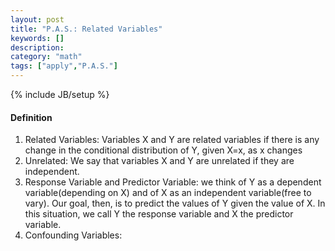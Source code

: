 ```yaml
---
layout: post
title: "P.A.S.: Related Variables"
keywords: []
description: 
category: "math"
tags: ["apply","P.A.S."]
---
```

{% include JB/setup %}

#### Definition
1. Related Variables: Variables X and Y are related variables if there is any change in
the conditional distribution of Y, given X=x, as x changes
2. Unrelated: We say that variables X and Y are unrelated if they are
   independent.
3. Response Variable and Predictor Variable: we think of Y as a dependent
   variable(depending on X) and of X as an independent variable(free to vary).
   Our goal, then, is to predict the values of Y given the value of X. In this
   situation, we call Y the response variable and X the predictor variable.
4. Confounding Variables: 


